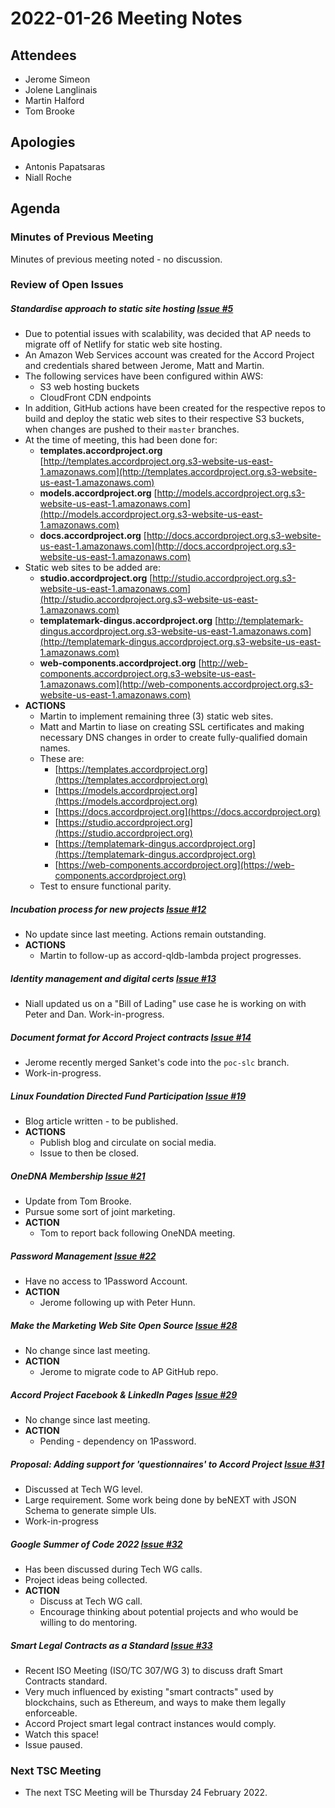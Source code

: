 # 2022-01-26 Meeting Notes

## Attendees
- Jerome Simeon
- Jolene Langlinais
- Martin Halford
- Tom Brooke

## Apologies
- Antonis Papatsaras
- Niall Roche

## Agenda

### Minutes of Previous Meeting

Minutes of previous meeting noted - no discussion.

### Review of Open Issues

##### Standardise approach to static site hosting [Issue #5](https://github.com/accordproject/technical-steering-committee/issues/5)
- Due to potential issues with scalability, was decided that AP needs to migrate off of Netlify for static web site hosting.
- An Amazon Web Services account was created for the Accord Project and credentials shared between Jerome, Matt and Martin.
- The following services have been configured within AWS:
	- S3 web hosting buckets
	- CloudFront CDN endpoints
- In addition, GitHub actions have been created for the respective repos to build and deploy the static web sites to their respective S3 buckets, when changes are pushed to their `master` branches.
- At the time of meeting, this had been done for:
	- **templates.accordproject.org** [http://templates.accordproject.org.s3-website-us-east-1.amazonaws.com](http://templates.accordproject.org.s3-website-us-east-1.amazonaws.com)
	- **models.accordproject.org** [http://models.accordproject.org.s3-website-us-east-1.amazonaws.com](http://models.accordproject.org.s3-website-us-east-1.amazonaws.com)
	- **docs.accordproject.org** [http://docs.accordproject.org.s3-website-us-east-1.amazonaws.com](http://docs.accordproject.org.s3-website-us-east-1.amazonaws.com) 
- Static web sites to be added are:
	- **studio.accordproject.org** [http://studio.accordproject.org.s3-website-us-east-1.amazonaws.com](http://studio.accordproject.org.s3-website-us-east-1.amazonaws.com)
	- **templatemark-dingus.accordproject.org** [http://templatemark-dingus.accordproject.org.s3-website-us-east-1.amazonaws.com](http://templatemark-dingus.accordproject.org.s3-website-us-east-1.amazonaws.com)
	- **web-components.accordproject.org** [http://web-components.accordproject.org.s3-website-us-east-1.amazonaws.com](http://web-components.accordproject.org.s3-website-us-east-1.amazonaws.com)
- **ACTIONS** 
	- Martin to implement remaining three (3) static web sites.
	- Matt and Martin to liase on creating SSL certificates and making necessary DNS changes in order to create fully-qualified domain names.
	- These are:
		- [https://templates.accordproject.org](https://templates.accordproject.org)
		- [https://models.accordproject.org](https://models.accordproject.org)
		- [https://docs.accordproject.org](https://docs.accordproject.org)
		- [https://studio.accordproject.org](https://studio.accordproject.org)
		- [https://templatemark-dingus.accordproject.org](https://templatemark-dingus.accordproject.org)
		- [https://web-components.accordproject.org](https://web-components.accordproject.org)
	- Test to ensure functional parity.

##### Incubation process for new projects [Issue #12](https://github.com/accordproject/technical-steering-committee/issues/12)
- No update since last meeting. Actions remain outstanding.
- **ACTIONS** 
	- Martin to follow-up as accord-qldb-lambda project progresses.

##### Identity management and digital certs [Issue #13](https://github.com/accordproject/technical-steering-committee/issues/13)
- Niall updated us on a "Bill of Lading" use case he is working on with Peter and Dan. Work-in-progress. 

##### Document format for Accord Project contracts [Issue #14](https://github.com/accordproject/technical-steering-committee/issues/14)
- Jerome recently merged Sanket's code into the `poc-slc` branch.
- Work-in-progress.

##### Linux Foundation Directed Fund Participation [Issue #19](https://github.com/accordproject/technical-steering-committee/issues/19)
- Blog article written - to be published.
- **ACTIONS** 
	- Publish blog and circulate on social media.
	- Issue to then be closed.

##### OneDNA Membership [Issue #21](https://github.com/accordproject/technical-steering-committee/issues/21)
- Update from Tom Brooke.
- Pursue some sort of joint marketing.
- **ACTION** 
	- Tom to report back following OneNDA meeting.

##### Password Management [Issue #22](https://github.com/accordproject/technical-steering-committee/issues/22)
- Have no access to 1Password Account.
- **ACTION** 
	- Jerome following up with Peter Hunn.
		
##### Make the Marketing Web Site Open Source [Issue #28](https://github.com/accordproject/technical-steering-committee/issues/28)
- No change since last meeting.
- **ACTION** 
	- Jerome to migrate code to AP GitHub repo.

##### Accord Project Facebook & LinkedIn Pages [Issue #29](https://github.com/accordproject/technical-steering-committee/issues/29)
- No change since last meeting.
- **ACTION** 
	- Pending - dependency on 1Password.

##### Proposal: Adding support for 'questionnaires' to Accord Project [Issue #31](https://github.com/accordproject/technical-steering-committee/issues/31)
- Discussed at Tech WG level.
- Large requirement. Some work being done by beNEXT with JSON Schema to generate simple UIs.
- Work-in-progress

##### Google Summer of Code 2022 [Issue #32](https://github.com/accordproject/technical-steering-committee/issues/32)
- Has been discussed during Tech WG calls.
- Project ideas being collected.
- **ACTION** 
	- Discuss at Tech WG call.
	- Encourage thinking about potential projects and who would be willing to do mentoring.

##### Smart Legal Contracts as a Standard [Issue #33](https://github.com/accordproject/technical-steering-committee/issues/33)
- Recent ISO Meeting (ISO/TC 307/WG 3) to discuss draft Smart Contracts standard.
- Very much influenced by existing "smart contracts" used by blockchains, such as Ethereum, and ways to make them legally enforceable.
- Accord Project smart legal contract instances would comply.
- Watch this space!
- Issue paused.

### Next TSC Meeting
 
- The next TSC Meeting will be Thursday 24 February 2022.
